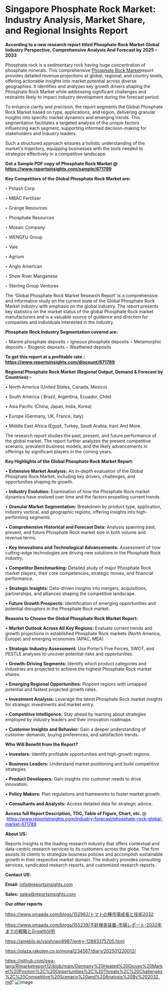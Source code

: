 # Singapore Phosphate Rock Market: Industry Analysis, Market Share, and Regional Insights Report

<strong>According to a new research report titled Phosphate Rock Market Global Industry Perspective, Comprehensive Analysis And Forecast by 2025 – 2033</strong>

Phosphate rock is a sedimentary rock having huge concentration of phosphate minerals. This comprehensive <a href=https://www.reportsinsights.com/sample/671789>Phosphate Rock Market</a>report provides detailed revenue projections at global, regional, and country levels, offering actionable insights into market potential across diverse geographies. It identifies and analyzes key growth drivers shaping the Phosphate Rock Market while addressing significant challenges and restraints likely to impact industry development during the forecast period.

To enhance clarity and precision, the report segments the Global Phosphate Rock Market based on type, applications, and region, delivering granular insights into specific market dynamics and emerging trends. This segmentation facilitates a targeted analysis of the unique factors influencing each segment, supporting informed decision-making for stakeholders and industry leaders.

Such a structured approach ensures a holistic understanding of the market's trajectory, equipping businesses with the tools needed to strategize effectively in a competitive landscape.

<strong>Get a Sample PDF copy of Phosphate Rock Market </strong><strong>@<a href=https://www.reportsinsights.com/sample/671789 style=color:#0000ff;> https://www.reportsinsights.com/sample/671789</a></strong></font>

<strong>Key Competitors of the Global Phosphate Rock Market are:</strong>

‣ Potash Corp

‣ MBAC Fertilizer

‣ Grange Resources

‣ Phosphate Resources

‣ Mosaic Company

‣ WENGFU Group

‣ Vale

‣ Agrium

‣ Anglo American

‣ Shaw River Manganese

‣ Sterling Group Ventures

The ‘Global Phosphate Rock Market Research Report’ is a comprehensive and informative study on the current state of the Global Phosphate Rock Market industry with emphasis on the global industry. The report presents key statistics on the market status of the global Phosphate Rock market manufacturers and is a valuable source of guidance and direction for companies and individuals interested in the industry.

<strong>Phosphate Rock Industry Segmentation covered are:</strong>

‣ Marine phosphate deposits
‣ Igneous phosphate deposits
‣ Metamorphic deposits
‣ Biogenic deposits
‣ Weathered deposits

<strong>To get this report at a profitable rate.: <a href=https://www.reportsinsights.com/discount/671789 style=color:#0000ff;>https://www.reportsinsights.com/discount/671789</a></strong></font>

<strong>Regional Phosphate Rock Market (Regional Output, Demand &amp; Forecast by Countries):-</strong>

• North America (United States, Canada, Mexico)

• South America ( Brazil, Argentina, Ecuador, Chile)

• Asia Pacific (China, Japan, India, Korea)

• Europe (Germany, UK, France, Italy)

• Middle East Africa (Egypt, Turkey, Saudi Arabia, Iran) And More.

The research report studies the past, present, and future performance of the global market. The report further analyzes the present competitive scenario, prevalent business models, and the likely advancements in offerings by significant players in the coming years.

<strong>Key Highlights of the Global Phosphate Rock Market Report:</strong>

• <strong>Extensive Market Analysis:</strong> An in-depth evaluation of the Global Phosphate Rock Market, including key drivers, challenges, and opportunities shaping its growth.

• <strong>Industry Evolution:</strong> Examination of how the Phosphate Rock market dynamics have evolved over time and the factors propelling current trends.

• <strong>Granular Market Segmentation:</strong> Breakdown by product type, application, industry vertical, and geographic regions, offering insights into high-performing segments.

• <strong>Comprehensive Historical and Forecast Data:</strong> Analysis spanning past, present, and future Phosphate Rock market size in both volume and revenue terms.

• <strong>Key Innovations and Technological Advancements:</strong> Assessment of how cutting-edge technologies are driving new solutions in the Phosphate Rock industry.

• <strong>Competitor Benchmarking:</strong> Detailed study of major Phosphate Rock market players, their core competencies, strategic moves, and financial performance.

• <strong>Strategic Insights:</strong> Data-driven insights into mergers, acquisitions, partnerships, and alliances shaping the competitive landscape.

• <strong>Future Growth Prospects:</strong> Identification of emerging opportunities and potential disruptors in the Phosphate Rock market.

<strong>Reasons to Choose the Global Phosphate Rock Market Report:</strong>

• <strong>Market Outlook Across All Key Regions:</strong> Evaluate current trends and growth projections in established Phosphate Rock markets (North America, Europe) and emerging economies (APAC, MEA).

• <strong>Strategic Industry Assessment:</strong> Use Porter’s Five Forces, SWOT, and PESTLE analyses to uncover potential risks and opportunities.

• <strong>Growth-Driving Segments:</strong> Identify which product categories and industries are projected to achieve the highest Phosphate Rock market shares.

• <strong>Emerging Regional Opportunities:</strong> Pinpoint regions with untapped potential and fastest projected growth rates.

• <strong>Investment Analysis:</strong> Leverage the latest Phosphate Rock market insights for strategic investments and market entry.

• <strong>Competitive Intelligence:</strong> Stay ahead by learning about strategies employed by industry leaders and their innovation roadmaps.

• <strong>Customer Insights and Behavior:</strong> Gain a deeper understanding of customer demands, buying preferences, and satisfaction trends.

<strong>Who Will Benefit from the Report?</strong>

• <strong>Investors:</strong> Identify profitable opportunities and high-growth regions.

• <strong>Business Leaders:</strong> Understand market positioning and build competitive strategies.

• <strong>Product Developers:</strong> Gain insights into customer needs to drive innovation.

• <strong>Policy Makers:</strong> Plan regulations and frameworks to foster market growth.

• <strong>Consultants and Analysts:</strong> Access detailed data for strategic advice.
</ul>
<strong>Access full Report Description, TOC, Table of Figure, Chart, etc. </strong>@  <a href=https://www.reportsinsights.com/industry-forecast/phosphate-rock-global-market-671789 style=color:#0000ff;>https://www.reportsinsights.com/industry-forecast/phosphate-rock-global-market-671789</a></font>

<strong><strong>About US</strong>:</strong>

Reports Insights is the leading research industry that offers contextual and data-centric research services to its customers across the globe. The firm assists its clients to strategize business policies and accomplish sustainable growth in their respective market domain. The industry provides consulting services, syndicated research reports, and customized research reports.

<strong>Contact US:</strong>

<p class=""""><b>Email:</b> <a href=mailto:info@reportsinsights.com>info@reportsinsights.com</a></p>
<p class=""""><b>Sales:</b> <a href=mailto:sales@reportsinsights.com>sales@reportsinsights.com</a></p>

<strong>Our other reports</strong>

<a href=https://www.omaada.com/blogs/152962/トマトの種市場成長と技術2032>https://www.omaada.com/blogs/152962/トマトの種市場成長と技術2032</a>

<a href=https://www.omaada.com/blogs/155239/不妊検査装置-市場レポート-2032年までの戦略とGrowth分析>https://www.omaada.com/blogs/155239/不妊検査装置-市場レポート-2032年までの戦略とGrowth分析</a>

<a href=https://ameblo.jp/vaishnavi8987/entry-12883375705.html>https://ameblo.jp/vaishnavi8987/entry-12883375705.html</a>

<a href=https://plaza.rakuten.co.jp/mona1234567/diary/202501220012/>https://plaza.rakuten.co.jp/mona1234567/diary/202501220012/</a>

<a href=https://github.com/swa-lang/RImarketreport12/blob/main/Germany%20Heated%20Gloves%20Market%20Position%2C%20Opportunities%2C%20Threats%2C%20Challenges%2C%20Competitive%20Scenario%20and%20Analysis%20By%202032.md>https://github.com/swa-lang/RImarketreport12/blob/main/Germany%20Heated%20Gloves%20Market%20Position%2C%20Opportunities%2C%20Threats%2C%20Challenges%2C%20Competitive%20Scenario%20and%20Analysis%20By%202032.md</a>"
![image](https://github.com/user-attachments/assets/2b482574-b595-41f1-8f34-883ce8ee6f29)
